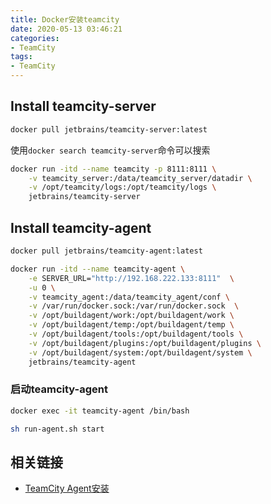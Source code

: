 ```yaml
---
title: Docker安装teamcity
date: 2020-05-13 03:46:21
categories:
- TeamCity
tags:
- TeamCity
---
```


## Install teamcity-server

``` bash
docker pull jetbrains/teamcity-server:latest
```

使用`docker search teamcity-server`命令可以搜索

``` bash
docker run -itd --name teamcity -p 8111:8111 \
    -v teamcity_server:/data/teamcity_server/datadir \
    -v /opt/teamcity/logs:/opt/teamcity/logs \
    jetbrains/teamcity-server
```

## Install teamcity-agent

``` bash
docker pull jetbrains/teamcity-agent:latest
```

``` bash
docker run -itd --name teamcity-agent \
    -e SERVER_URL="http://192.168.222.133:8111"  \
    -u 0 \
    -v teamcity_agent:/data/teamcity_agent/conf \
    -v /var/run/docker.sock:/var/run/docker.sock  \
    -v /opt/buildagent/work:/opt/buildagent/work \
    -v /opt/buildagent/temp:/opt/buildagent/temp \
    -v /opt/buildagent/tools:/opt/buildagent/tools \
    -v /opt/buildagent/plugins:/opt/buildagent/plugins \
    -v /opt/buildagent/system:/opt/buildagent/system \
    jetbrains/teamcity-agent
```

### 启动teamcity-agent

``` bash
docker exec -it teamcity-agent /bin/bash
```

``` bash
sh run-agent.sh start
```

## 相关链接

* [TeamCity Agent安装](https://www.cnblogs.com/lishan1/p/10680036.html 'TeamCity Agent安装')

